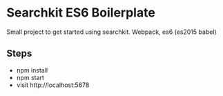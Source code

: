 # Searchkit ES6 Boilerplate
Small project to get started using searchkit. Webpack, es6 (es2015 babel)

## Steps
* npm install
* npm start
* visit http://localhost:5678


